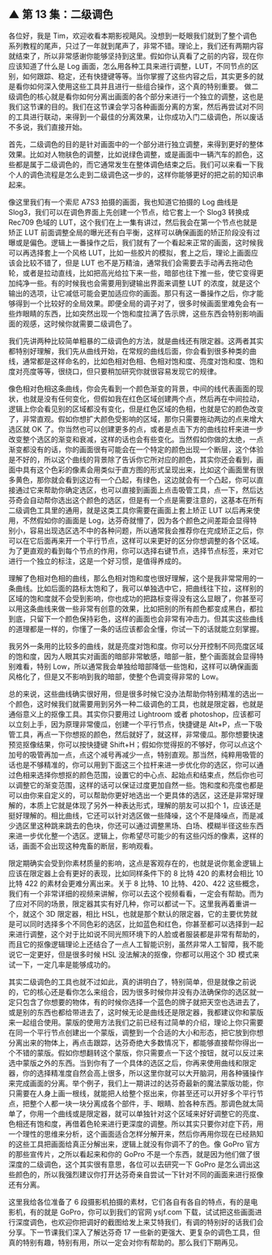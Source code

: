 ## ▲ 第 13 集：二级调色
各位好，我是 Tim，欢迎收看本期影视飓风。没想到一眨眼我们就到了整个调色系列教程的尾声，只过了一年就到尾声了，非常不错。理论上，我们还有两期内容就结束了，所以非常感谢你能够坚持到这里。假如你认真看了之前的内容，现在你应该知道了什么是 Log 画面，怎么用各种工具来进行调整，LUT，不同节点的区别，如何跟踪、稳定，还有快捷键等等。当你掌握了这些内容之后，其实更多的就是看你如何深入使用这些工具并且进行一些组合操作，这个真的特别重要。
做二级调色的核心就是看你如何分离出画面的各个部分来进行一个独立的调整，这也是我们这节课的目的。我们在这节课会学习各种画面分离的方案，然后再尝试对不同的工具进行联动，来得到一个最佳的分离效果，让你成功入门二级调色，所以废话不多说，我们直接开始。

首先，二级调色的目的是针对画面中的一个部分进行独立调整，来得到更好的整体效果。比如对人物肤色的调整，比如说绿色调整，或是画面中一辆汽车的颜色，这些都是属于二级调色的，而它通常发生在整体调色结束之后。我们可以来看一下我个人的调色流程是怎么走到二级调色这一步的，这样你能够更好的把之前的知识串起来。

像这里我们有一个索尼 A7S3 拍摄的画面，我也知道它拍摄的 Log 曲线是 Slog3，我们可以在调色界面上先创建一个节点，给它套上一个 Slog3 转换成 Rec709 色域的 LUT，这个我们在上一集有讲过，然后我会在第一个节点也就是矫正 LUT 前面调整全局的曝光还有白平衡，这样可以确保画面的矫正阶段没有过曝或是偏色。逻辑上一番操作之后，我们就有了一个看起来正常的画面，这时候我可以再选择套上一个风格 LUT，比如一些胶片的模拟，套上之后，理论上画面应该会比较不错了，但是 LUT 也不是万精油，通常我们会需要去手动再去拖动色轮，或者是拉动直线，比如把高光给拉下来一些，暗部也往下推一些，使它变得更加纯净一些。有的时候我也会需要用到键输出界面来调整 LUT 的浓度，就是这个输出的选项，让它减低可能会更加适应你的画面。那只有这一番操作之后，你才能够得到一个比较好的全局效果。即便全局的调子对了，很多时候画面里难免会有一些炸眼睛的东西，比如突然出现一个饱和度拉满了告示牌，这些东西会特别影响画面的观感，这时候你就需要二级调色了。

我们先讲两种比较简单粗暴的二级调色的方法，就是曲线还有限定器。这两者其实都特别好理解，我们先从曲线开始，在常规的曲线后面，你会看到很多种类的曲线，通常都是这样命名的，比如色相对色相、色相对饱和度、亮度对饱和度、饱和度对亮度等等，很绕口，但只要稍加研究你就很容易发现它的规律。

像色相对色相这条曲线，你会先看到一个颜色渐变的背景，中间的线代表画面的现状，也就是没有任何变化，但假如我在红色区域创建两个点，然后再在中间拉动，逻辑上你会看见别的区域都没有变化，但是红色区域的色相，也就是它的颜色改变了，非常直观。假如你想扩大颜色受影响的区域，那你只需要拖动两边的点来增大选区就 OK 了。你当然也可以创建更多的点，或者是点击下方的曲线拉杆来进一步改变整个选区的渐变和衰减，这样的话也会有些变化。当然假如你做的太绝，一点渐变都没有的话，你的画面很有可能会在一个特定的颜色出现一个断层，这个体验是不好的，所以这个曲线的背景除了告诉你它所对应的颜色，其实你还会看到，画面中具有这个色彩的像素会用类似于直方图的形式呈现出来，比如这个画面里有很多黄色，那你就会看到这边有一个凸起，有绿色，这边就会有一个凸起，你可以直接通过它来帮助你确定选区，也可以直接到画面上点击吸管工具，点一下，然后达芬奇会自动帮你选出这个颜色的选区，但是有一个点是需要注意的，这基本在所有二级调色工具里的通用，就是这类工具你需要在画面上套上矫正 LUT 以后再来使用，不然假如你的画面是 Log，达芬奇就懵了，因为各个颜色之间差距会显得特别小，容易出现选区选不中的各种问题，所以通常我会推荐你在完成矫正之后，你可以在它后面再来开一个平行节点，这样可以来更好的区分你想调整的各个区域。为了更直观的看到每个节点的作用，你可以选择右键节点，选择节点标签，来对它进行一个独立的标注，这是一个好习惯，是值得养成的。

理解了色相对色相的曲线，那么色相对饱和度也很好理解，这个是我非常常用的一条曲线。比如后面的路标太饱和了，我可以单独选中它，把曲线往下拉，这样别的区域的饱和度就不会受到影响，你也成功的把路标变得没有这么显眼了，你甚至可以用这条曲线来做一些非常有创意的效果，比如把别的所有颜色都变成黑白，都拉到底，只留下一个颜色保持彩色，这样的画面也会非常有冲击力。但其实这些曲线的道理都是一样的，你懂了一条的话应该都会全懂，你试一下的话就能立刻掌握。

我另外一条用的比较多的曲线，就是亮度对饱和度。你可以分开控制不同亮度区域的饱和度，因为人眼其实对画面的暗部非常敏感，暗部一脏，整个画面就会显得特别难看，特别 Low，所以通常我会单独给暗部降低一些饱和，这样可以确保画面风格化了，但是又不影响到我的暗部，使整个色调变得非常的 Low。

总的来说，这些曲线确实很好用，但是很多时候它没办法帮助你特别精准的选出一个颜色，这时候我们就需要用到另外一种二级调色的工具，也就是限定器，也就是通俗意义上的抠像工具。其实你只要用过 Lightroom 或者 photoshop，应该都可以立刻上手，因为原理非常傻瓜，创建一个平行节点，快捷键是 Alt+P，点一下吸管工具，再点一下你想抠的颜色，然后就好了，就这样，非常傻瓜。那你想要快速预览抠像结果，你可以按快捷键 Shift+H；假如你觉得抠的不够好，你可以点这个加号的吸管再加一点，点这个减号再减少一点，特别直观。那当然，纯粹用吸管的话也是不够精准的，你可以用到下面这三个拉杆来进一步优化你的选区，你可以通过色相来选择你想抠的颜色范围，设置它的中心点、起始点和结束点，然后你也可以调整它的渐变范围，这样的话可以保证过度更加自然一些。饱和度和亮度也都是可以由你来自定义的，可以帮助你更好地选出一个更具体的选区，这还是非常好理解的，本质上它就是体现了另外一种表达形式，理解的朋友可以扣个 1，应该还是挺好理解的。相比曲线，它还可以针对选区做一些降噪，这个不是降噪点，而是减少选区里这种跳来跳去的色块，你还可以通过调整黑场、白场、模糊半径这些东西来进一步优化整一个选区。逻辑上，你希望尽可能少的有这些闪烁的像素，这样的话，画面不会出现这种鬼畜的断层，影响观看。

限定期确实会受到你素材质量的影响，这点是客观存在的，也就是说你氪金逻辑上应该在限定器上会有更好的表现，比如同样条件下的 8 比特 420 的素材会相比 10 比特 422 的素材会更难分离出来。关于 8 比特、10 比特、420、422 这些概念，我们有一个非常详细的视频来讲解，你可以去这个视频看看，一定会有帮助。而为了应对不同的场景，限定器其实有好几种，你可以都试一下。这里我再着重讲一个，就这个 3D 限定器，相比 HSL，也就是那个默认的限定器，它的主要优势就是可以同时选择多个不同色彩的选区，比如蓝色和红色，你甚至都可以选择到一起来进行调整，这个对于比如说不同光照环境下的人脸或者服装都是非常有帮助的，而且它的抠像逻辑理论上还结合了一点人工智能识别，虽然非常人工智障，我不能说它一定更好，但是很多时候 HSL 没法解决的抠像，你都可以用这个 3D 模式来试一下，一定几率是能够成功的。

其实二级调色的工具也就不过如此，真的讲明白了，特别简单，但是就像之前说的，它的核心还是看你怎么来组合，因为很多时候你并没有办法确保你的选区就一定只包含了你想要的物体，有的时候你选择一个蓝色的牌子就把天空也选进去了，或是别的东西也都给带进去了，这时候无论是曲线还是限定器，我都建议你和蒙版来一起组合使用。蒙版的使用方法我们之前已经有过简单的介绍，理论上你只需要在同一个平行节点创建出一个蒙版，调整到一个合适的大小和形态，把它放到你想分离出来的物体上，再点击跟踪，达芬奇绝大多数情况下，都能够直接帮你得出一个不错的蒙版。假如你想翻转这个蒙版，你只需要点一下这个按钮，就可以反过来选中蒙版之外的东西。当到你有了一个具体的选区之后，你再来使用曲线和限定器，你的选择精准度自然会高上很多，所以这里你就可以大开脑洞，用各种骚操作来完成画面的分离。举个例子，我们上一期讲过的达芬奇最新的魔法蒙版功能，你只需要在人身上画一根线，就能把人给整个抠出来，你甚至还可以开好多个平行节点，把整个人都一块一块分离成各个部件，手、眼睛、脸各种东西。那调色就太简单了，你用一个曲线或是限定器，就可以单独针对这个区域来好好调整它的亮度、色相还有饱和度，再借着色轮来进行更深度的调整。所以其实只要你对症下药，用一个理性的思维来分析，这个画面适合怎样分解开来，然后你再用你现在已经熟知的这些工具把画面给真正分解出来，逻辑上就没有你调不了的色。像 GoPro 官方的那些宣传片，之所以看起来和你的 GoPro 不是一个东西，就是因为他们做了很深度的二级调色，这个其实很有意思，各位可以去研究一下 GoPro 是怎么调出这些颜色的，所以我强烈建议你打开达芬奇亲自尝试一下针对不同的画面来进行抠像还有分离。

这里我给各位准备了 6 段摄影机拍摄的素材，它们各自有各自的特点，有的是电影机，有的就是 GoPro，你可以到我们的官网 ysjf.com 下载，试试把这些画面进行深度调色，也欢迎你把调好的截图给发上来艾特我们，有调的特别好的话我们会分享。下一节课我们深入了解达芬奇 17 一些新的更强大、更复杂的调色工具，但真的特别有趣，特别有用，所以一定会对你有帮助的。那么我们下期再见。



